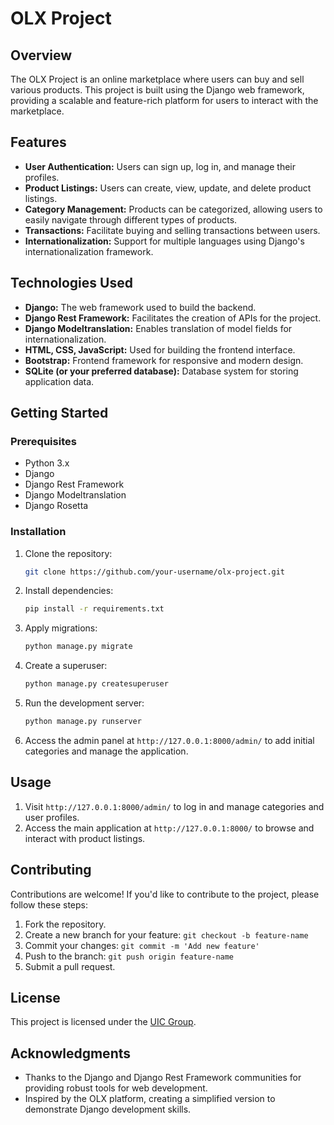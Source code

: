 # OLX Project

## Overview

The OLX Project is an online marketplace where users can buy and sell various products. This project is built using the Django web framework, providing a scalable and feature-rich platform for users to interact with the marketplace.

## Features

- **User Authentication:** Users can sign up, log in, and manage their profiles.
- **Product Listings:** Users can create, view, update, and delete product listings.
- **Category Management:** Products can be categorized, allowing users to easily navigate through different types of products.
- **Transactions:** Facilitate buying and selling transactions between users.
- **Internationalization:** Support for multiple languages using Django's internationalization framework.

## Technologies Used

- **Django:** The web framework used to build the backend.
- **Django Rest Framework:** Facilitates the creation of APIs for the project.
- **Django Modeltranslation:** Enables translation of model fields for internationalization.
- **HTML, CSS, JavaScript:** Used for building the frontend interface.
- **Bootstrap:** Frontend framework for responsive and modern design.
- **SQLite (or your preferred database):** Database system for storing application data.

## Getting Started

### Prerequisites

- Python 3.x
- Django
- Django Rest Framework
- Django Modeltranslation
- Django Rosetta


### Installation

1. Clone the repository:

    ```bash
    git clone https://github.com/your-username/olx-project.git
    ```

2. Install dependencies:

    ```bash
    pip install -r requirements.txt
    ```

3. Apply migrations:

    ```bash
    python manage.py migrate
    ```

4. Create a superuser:

    ```bash
    python manage.py createsuperuser
    ```

5. Run the development server:

    ```bash
    python manage.py runserver
    ```

6. Access the admin panel at `http://127.0.0.1:8000/admin/` to add initial categories and manage the application.

## Usage

1. Visit `http://127.0.0.1:8000/admin/` to log in and manage categories and user profiles.
2. Access the main application at `http://127.0.0.1:8000/` to browse and interact with product listings.

## Contributing

Contributions are welcome! If you'd like to contribute to the project, please follow these steps:

1. Fork the repository.
2. Create a new branch for your feature: `git checkout -b feature-name`
3. Commit your changes: `git commit -m 'Add new feature'`
4. Push to the branch: `git push origin feature-name`
5. Submit a pull request.

## License

This project is licensed under the [UIC Group](LICENSE).

## Acknowledgments

- Thanks to the Django and Django Rest Framework communities for providing robust tools for web development.
- Inspired by the OLX platform, creating a simplified version to demonstrate Django development skills.
